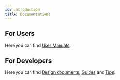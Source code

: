 ```yaml
---
id: introduction
title: Documentations
---
```


## For Users

Here you can find [User Manuals](user-manual).

## For Developers

Here you can find [Design documents](dev-introduction), [Guides](guide_manual/cluster_shutdown) and [Tips](tips/kibana-dashboard).
